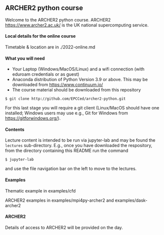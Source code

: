 
## ARCHER2 python course

Welcome to the ARCHER2 python course. ARCHER2 https://www.archer2.ac.uk/ is
the UK national supercomputing service.

#### Local details for the online course

Timetable & location are in ./2022-online.md


#### What you will need

- Your Laptop (Windows/MacOS/Linux) and a wifi connection (with eduroam credentials or as guest)
- Anaconda distribution of Python Version 3.9 or above. This may be downloaded
  from https://www.continuum.io/
- The course material should be downloaded from this repository
```
$ git clone http://github.com/EPCCed/archer2-python.git
```

For this last stage you will require a git client (Linux/MacOS should have
one installed; Windows users may use e.g., Git for Windows from
https://gitforwindows.org/).

#### Contents

Lecture content is intended to be run via jupyter-lab and may be found
the `lectures` sub-directory. E.g., once you have downloaded the 
respository, from the directory containing this README run the command
```
$ jupyter-lab
```
and use the file navigation bar on the left to move to the lectures.

#### Examples

Thematic example in examples/cfd

ARCHER2 examples in examples/mpi4py-archer2 and examples/dask-archer2


#### ARCHER2

Details of access to ARCHER2 will be provided on the day.
